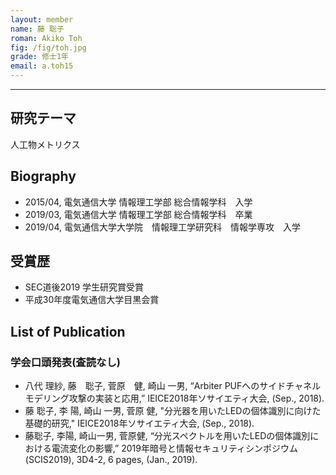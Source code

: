 ```yaml
---
layout: member
name: 藤 聡子
roman: Akiko Toh
fig: /fig/toh.jpg
grade: 修士1年
email: a.toh15
---
```

<!-- 
![takaki](/fig/toh.jpg){:width="300px"}

Akiko Toh

学年 : 修士1年

email : a.toh15　　後ろに”@uec.ac.jp”を付けてください -->

---


## 研究テーマ

人工物メトリクス

## Biography

- 2015/04, 電気通信大学  情報理工学部  総合情報学科　入学
- 2019/03, 電気通信大学  情報理工学部  総合情報学科　卒業
- 2019/04, 電気通信大学大学院　情報理工学研究科　情報学専攻　入学

## 受賞歴

- SEC道後2019 学生研究賞受賞
- 平成30年度電気通信大学目黒会賞

## List of Publication

### 学会口頭発表(査読なし)
- 八代 理紗, 藤　聡子, 菅原　健, 崎山 一男, “Arbiter PUFへのサイドチャネルモデリング攻撃の実装と応用,” IEICE2018年ソサイエティ大会, (Sep., 2018).
- 藤 聡子, 李 陽, 崎山 一男, 菅原 健, "分光器を用いたLEDの個体識別に向けた基礎的研究," IEICE2018年ソサイエティ大会, (Sep., 2018).
- 藤聡子, 李陽, 崎山一男, 菅原健, “分光スペクトルを用いたLEDの個体識別における電流変化の影響,” 2019年暗号と情報セキュリティシンポジウム (SCIS2019), 3D4-2, 6 pages, (Jan., 2019).

